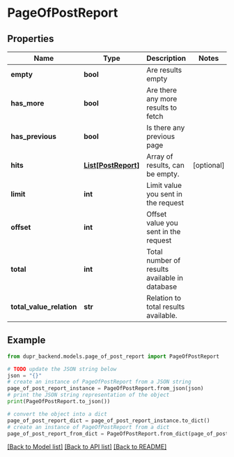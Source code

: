# PageOfPostReport


## Properties

Name | Type | Description | Notes
------------ | ------------- | ------------- | -------------
**empty** | **bool** | Are results empty | 
**has_more** | **bool** | Are there any more results to fetch | 
**has_previous** | **bool** | Is there any previous page | 
**hits** | [**List[PostReport]**](PostReport.md) | Array of results, can be empty. | [optional] 
**limit** | **int** | Limit value you sent in the request | 
**offset** | **int** | Offset value you sent in the request | 
**total** | **int** | Total number of results available in database | 
**total_value_relation** | **str** | Relation to total results available. | 

## Example

```python
from dupr_backend.models.page_of_post_report import PageOfPostReport

# TODO update the JSON string below
json = "{}"
# create an instance of PageOfPostReport from a JSON string
page_of_post_report_instance = PageOfPostReport.from_json(json)
# print the JSON string representation of the object
print(PageOfPostReport.to_json())

# convert the object into a dict
page_of_post_report_dict = page_of_post_report_instance.to_dict()
# create an instance of PageOfPostReport from a dict
page_of_post_report_from_dict = PageOfPostReport.from_dict(page_of_post_report_dict)
```
[[Back to Model list]](../README.md#documentation-for-models) [[Back to API list]](../README.md#documentation-for-api-endpoints) [[Back to README]](../README.md)


